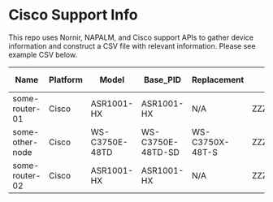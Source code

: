 # Cisco Support Info

This repo uses Nornir, NAPALM, and Cisco support APIs to gather device information and construct a CSV file with relevant information. Please see example CSV below.

|Name           |Platform|Model         |Base_PID         |Replacement    |Serial     |EoS       |EoSM      |LDoS      |EoCR      |Manufacture Year|Current SW          |
|---------------|--------|--------------|-----------------|---------------|-----------|----------|----------|----------|----------|----------------|--------------------|
|some-router-01 |Cisco   |ASR1001-HX    |ASR1001-HX       |N/A            |ZZZ21390123|N/A       |N/A       |N/A       |N/A       |2017            | Version 17.3.3     |
|some-other-node|Cisco   |WS-C3750E-48TD|WS-C3750E-48TD-SD|WS-C3750X-48T-S|ZZZ1419P0ZZ|2013-01-30|2014-01-30|2018-01-31|2017-04-30|2010            | Version 12.2(53)SE2|
|some-router-02 |Cisco   |ASR1001-HX    |ASR1001-HX       |N/A            |ZZZ21410012|N/A       |N/A       |N/A       |N/A       |2017            | Version 17.3.3     |
